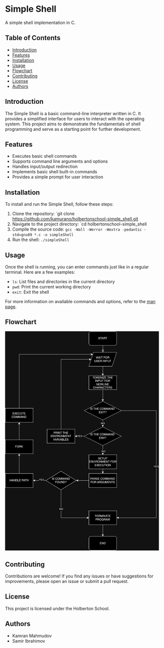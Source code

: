 # Simple Shell

A simple shell implementation in C.

## Table of Contents

- [Introduction](#introduction)
- [Features](#features)
- [Installation](#installation)
- [Usage](#usage)
- [Flowchart](#flowchart)
- [Contributing](#contributing)
- [License](#license)
- [Authors](#authors)

## Introduction

The Simple Shell is a basic command-line interpreter written in C. It provides a simplified interface for users to interact with the operating system. This project aims to demonstrate the fundamentals of shell programming and serve as a starting point for further development.

## Features

- Executes basic shell commands
- Supports command line arguments and options
- Handles input/output redirection
- Implements basic shell built-in commands
- Provides a simple prompt for user interaction

## Installation

To install and run the Simple Shell, follow these steps:

1. Clone the repository: `git clone https://github.com/kamurano/holbertonschool-simple_shell.git
2. Navigate to the project directory: `cd holbertonschool-simple_shell
3. Compile the source code: `gcc -Wall -Werror -Wextra -pedantic -std=gnu89 *.c -o simpleShell`
4. Run the shell: `./simpleShell`

## Usage

Once the shell is running, you can enter commands just like in a regular terminal. Here are a few examples:

- `ls`: List files and directories in the current directory
- `pwd`: Print the current working directory
- `exit`: Exit the shell

For more information on available commands and options, refer to the [man page](man_1_simple_shell).

## Flowchart

![alt text](https://github.com/kamurano/holbertonschool-simple_shell/blob/main/img/shell.drawio.png)

## Contributing

Contributions are welcome! If you find any issues or have suggestions for improvements, please open an issue or submit a pull request.

## License

This project is licensed under the Holberton School.

## Authors

- Kamran Mahmudov
- Samir Ibrahimov
